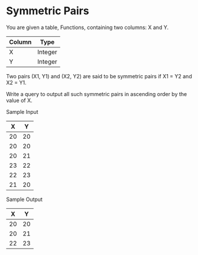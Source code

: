 # Symmetric Pairs

You are given a table, Functions, containing two columns: X and Y.

| Column | Type |
| --- | --- |
| X | Integer |
| Y | Integer |

Two pairs (X1, Y1) and (X2, Y2) are said to be symmetric pairs if X1 = Y2 and X2 = Y1.

Write a query to output all such symmetric pairs in ascending order by the value of X.

Sample Input

| X | Y |
|---|---|
| 20 | 20 |
| 20 | 20 |
| 20 | 21 |
| 23 | 22 |
| 22 | 23 |
| 21 | 20 |

Sample Output

| X | Y |
|---|---|
|20 |20|
|20 |21|
|22 |23|
